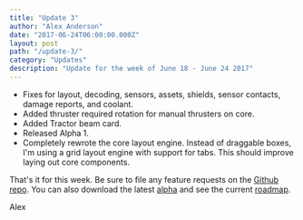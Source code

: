 ```yaml
---
title: "Update 3"
author: "Alex Anderson"
date: "2017-06-24T06:00:00.000Z"
layout: post
path: "/update-3/"
category: "Updates"
description: "Update for the week of June 18 - June 24 2017"
---
```


* Fixes for layout, decoding, sensors, assets, shields, sensor contacts, damage reports, and coolant.
* Added thruster required rotation for manual thrusters on core.
* Added Tractor beam card.
* Released Alpha 1.
* Completely rewrote the core layout engine. Instead of draggable boxes, I'm using a grid layout engine with support for tabs. This should improve laying out core components.

That's it for this week. Be sure to file any feature requests on the [Github repo](https://github.com/Thorium-Sim/thorium/issues). You can also download the latest [alpha](https://github.com/Thorium-Sim/thorium/releases) and see the current [roadmap](https://github.com/Thorium-Sim/thorium/projects/2).

Alex
